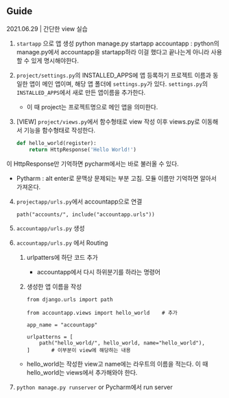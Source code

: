 ## Guide
2021.06.29 | 간단한 view 실습

1. `startapp` 으로 앱 생성
python manage.py startapp accountapp
: python의 manage.py에서 accountapp을 startapp하라
이걸 했다고 끝나는게 아니라 사용할 수 있게 명시해야한다.

2. `project/settings.py`의 INSTALLED_APPS에 앱 등록하기
프로젝트 이름과 동일한 앱이 메인 앱이며, 해당 앱 폴더에 `settings.py`가 있다.
`settings.py`의 `INSTALLED_APPS`에서 새로 만든 앱이름을 추가한다.
    - 이 때 project는 프로젝트명으로 메인 앱을 의미한다.

3. [VIEW] `project/views.py`에서 함수형태로 view 작성
이후 views.py로 이동해서 기능을 함수형태로 작성한다.
    ```python
    def hello_world(register):
        return HttpResponse('Hello World!')
    ```
이 HttpResponse만 기억하면 pycharm에서는 바로 불러올 수 있다.

* Pytharm : alt enter로 문맥상 문제되는 부분 고침. 모듈 이름만 기억하면 알아서 가져온다.

4. `projectapp/urls.py`에서 accountapp으로 연결
    ```
    path("accounts/", include("accountapp.urls"))
    ```

5. `accountapp/urls.py` 생성
    

6. `accountapp/urls.py` 에서 Routing
    1. urlpatters에 하단 코드 추가
        - accountapp에서 다시 하위분기를 하라는 명령어
    2. 생성한 앱 이름을 작성

        ```
        from django.urls import path

        from accountapp.views import hello_world    # 추가

        app_name = "accountapp"

        urlpatterns = [
            path("hello_world/", hello_world, name="hello_world"),
        ]       # 이부분이 view에 해당하는 내용

        ```
    - hello_world는 작성한 view고 name에는 라우트의 이름을 적는다. 이 때 hello_world는 views에서 추가해와야 한다.

7. `python manage.py runserver` or Pycharm에서 run server

